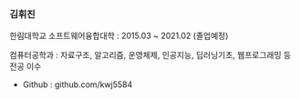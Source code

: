 ### 김휘진
한림대학교 소프트웨어융합대학 : 2015.03 ~ 2021.02 (졸업예정)

컴퓨터공학과 : 자료구조, 알고리즘, 운영체제, 인공지능, 딥러닝기초, 웹프로그래밍 등 전공 이수
+ Github : github.com/kwj5584
